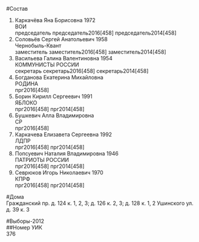 #Состав  
1. Каркачёва Яна Борисовна 1972  
    ВОИ  
    председатель председатель2016[458] председатель2014[458]  
2. Соловьёв Сергей Анатольевич 1958  
    Чернобыль-Квант  
    заместитель заместитель2016[458] заместитель2014[458]  
3. Васильева Галина Валентиновна 1954  
    КОММУНИСТЫ РОССИИ  
    секретарь секретарь2016[458] секретарь2014[458]  
4. Богданова Екатерина Михайловна  
    РОДИНА  
    прг2016[458]  
5. Борин Кирилл Сергеевич 1991  
    ЯБЛОКО  
    прг2016[458] прг2014[458]  
6. Бушкевич Алла Владимировна  
    СР  
    прг2016[458]  
7. Каркачева Елизавета Сергеевна 1992  
    ЛДПР  
    прг2016[458] прг2014[458]  
8. Попсуевич Наталия Владимировна 1946  
    ПАТРИОТЫ РОССИИ  
    прг2016[458] прг2014[458]  
9. Севрюков Игорь Николаевич 1970  
    КПРФ  
    прг2016[458] прг2014[458]  
  
#Дома  
Гражданский пр. д. 124 к. 1, 2, 3; д. 126 к. 2, 3; д. 128 к. 1, 2 Ушинского ул. д. 39 к. 3  
  
#Выборы-2012  
##Номер УИК  
376  
